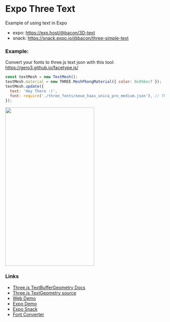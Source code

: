 # Expo Three Text

Example of using text in Expo

* expo: https://exp.host/@bacon/3D-text
* snack: https://snack.expo.io/@bacon/three-simple-text

### Example:

Convert your fonts to three.js text json with this tool: https://gero3.github.io/facetype.js/

```js
const textMesh = new TextMesh();
textMesh.material = new THREE.MeshPhongMaterial({ color: 0x056ecf });
textMesh.update({
  text: 'Hey There :)',
  font: require('./three_fonts/neue_haas_unica_pro_medium.json'), // This accepts json, THREE.Font, or a uri to remote THREE.Font json
});
```

<img src="./demo.gif" width="281" height="500" />

### Links

* [Three.js TextBufferGeometry Docs](https://threejs.org/docs/#api/geometries/TextBufferGeometry)
* [Three.js TextGeometry source](https://github.com/mrdoob/three.js/blob/master/src/geometries/TextGeometry.js)
* [Web Demo](https://threejs.org/examples/webgl_loader_ttf.html)
* [Expo Demo](https://exp.host/@bacon/3D-text)
* [Expo Snack](https://snack.expo.io/@bacon/three-simple-text)
* [Font Converter](https://gero3.github.io/facetype.js/)
